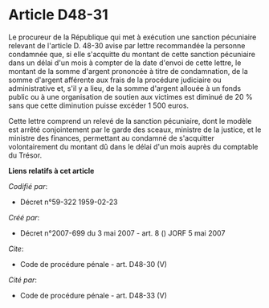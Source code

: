 # Article D48-31

Le procureur de la République qui met à exécution une sanction pécuniaire relevant de l'article D. 48-30 avise par lettre
recommandée la personne condamnée que, si elle s'acquitte du montant de cette sanction pécuniaire dans un délai d'un mois à
compter de la date d'envoi de cette lettre, le montant de la somme d'argent prononcée à titre de condamnation, de la somme
d'argent afférente aux frais de la procédure judiciaire ou administrative et, s'il y a lieu, de la somme d'argent allouée à
un fonds public ou à une organisation de soutien aux victimes est diminué de 20 % sans que cette diminution puisse excéder 1
500 euros. 

Cette lettre comprend un relevé de la sanction pécuniaire, dont le modèle est arrêté conjointement par le garde des sceaux,
ministre de la justice, et le ministre des finances, permettant au condamné de s'acquitter volontairement du montant dû dans
le délai d'un mois auprès du comptable du Trésor.

**Liens relatifs à cet article**

_Codifié par_:

  - Décret n°59-322 1959-02-23

_Créé par_:

  - Décret n°2007-699 du 3 mai 2007 - art. 8 () JORF 5 mai 2007

_Cite_:

  - Code de procédure pénale - art. D48-30 (V)

_Cité par_:

  - Code de procédure pénale - art. D48-33 (V)
